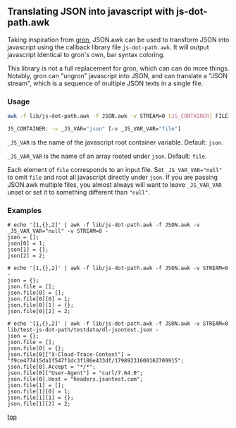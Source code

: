 <a name="0"></a>

<a name="js_dot_path"></a>
## Translating JSON into javascript with js-dot-path.awk

Taking inspiration from [gron](https://github.com/tomnomnom/gron), JSON.awk
can be used to transform JSON into javascript using the callback library file
`js-dot-path.awk`. It will output javascript identical to gron's own, bar
syntax coloring.

This library is not a full replacement for gron, which can can do more things.
Notably, gron can "ungron" javascript into JSON, and can translate a "JSON
stream", which is a sequence of multiple JSON texts in a single file.

### Usage

```sh
awk -f lib/js-dot-path.awk -f JSON.awk -v STREAM=0 [JS_CONTAINER] FILE.json...

JS_CONTAINER: -v _JS_VAR="json" [-v _JS_VAR_VAR="file"]
```

`_JS_VAR` is the name of the javascript root container variable. Default: `json`.

`_JS_VAR_VAR` is the name of an array rooted under `json`. Default: `file`.

Each element of `file` corresponds to an input file. Set `_JS_VAR_VAR="null"`
to omit `file` and root all javascript directly under `json`.  If you are
passing JSON.awk multiple files, you almost always will want to leave
`_JS_VAR_VAR` unset or set it to something different than `"null"`.

### Examples

```
# echo '[1,{},2]' | awk -f lib/js-dot-path.awk -f JSON.awk -v _JS_VAR_VAR="null" -v STREAM=0 -
json = [];
json[0] = 1;
json[1] = {};
json[2] = 2;
```

```
# echo '[1,{},2]' | awk -f lib/js-dot-path.awk -f JSON.awk -v STREAM=0 -
json = {};
json.file = [];
json.file[0] = [];
json.file[0][0] = 1;
json.file[0][1] = {};
json.file[0][2] = 2;
```

```
# echo '[1,{},2]' | awk -f lib/js-dot-path.awk -f JSON.awk -v STREAM=0 lib/test-js-dot-path/testdata/dl-jsontest.json -
json = {};
json.file = [];
json.file[0] = {};
json.file[0]["X-Cloud-Trace-Context"] = "f9ce477415da1f547f1dc3f186e433df/17989231600162709915";
json.file[0].Accept = "*/*";
json.file[0]["User-Agent"] = "curl/7.64.0";
json.file[0].Host = "headers.jsontest.com";
json.file[1] = [];
json.file[1][0] = 1;
json.file[1][1] = {};
json.file[1][2] = 2;
```

[top](#0)

